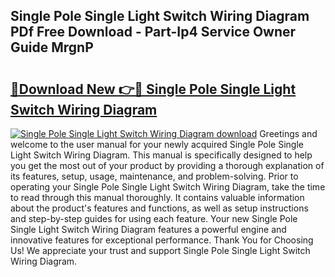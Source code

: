 ## Single Pole Single Light Switch Wiring Diagram PDf Free Download - Part-Ip4 Service Owner Guide MrgnP

# <h2><a href="http://dfhxaw.blite.top/?on=Single+Pole+Single+Light+Switch+Wiring+Diagram">🔗Download New 👉🔴 Single Pole Single Light Switch Wiring Diagram</a></h2>

[![Single Pole Single Light Switch Wiring Diagram download](https://i.imgur.com/lujVjoI.png)](http://dfhxaw.blite.top/?on=Single+Pole+Single+Light+Switch+Wiring+Diagram)
Greetings and welcome to the user manual for your newly acquired Single Pole Single Light Switch Wiring Diagram. This manual is specifically designed to help you get the most out of your product by providing a thorough explanation of its features, setup, usage, maintenance, and problem-solving. Prior to operating your Single Pole Single Light Switch Wiring Diagram, take the time to read through this manual thoroughly. It contains valuable information about the product's features and functions, as well as setup instructions and step-by-step guides for using each feature. Your new Single Pole Single Light Switch Wiring Diagram features a powerful engine and innovative features for exceptional performance. Thank You for Choosing Us! We appreciate your trust and support Single Pole Single Light Switch Wiring Diagram.
